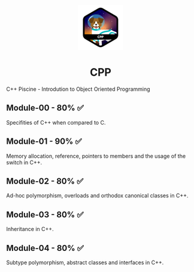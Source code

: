 <div align="center">
<a><img height="120px" src="https://github.com/fesper-s/fesper-s/blob/main/src/42_badges/cppn.png"></a>

# CPP
</div>

C++ Piscine - Introdution to Object Oriented Programming

## Module-00 - 80% ✅
Specifities of C++ when compared to C. 
## Module-01 - 90% ✅
Memory allocation, reference, pointers to members and the usage of the switch in C++.
## Module-02 - 80% ✅
Ad-hoc polymorphism, overloads and orthodox canonical classes in C++. 
## Module-03 - 80% ✅
Inheritance in C++. 
## Module-04 - 80% ✅
Subtype polymorphism, abstract classes and interfaces in C++. 
